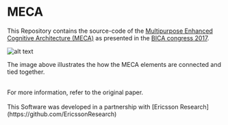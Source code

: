 # MECA
This Repository contains the source-code of the [Multipurpose Enhanced Cognitive Architecture (MECA)](https://doi.org/10.1016/j.bica.2017.09.006) as presented in the [BICA congress 2017](http://bica2017.bicasociety.org/).


![alt text](https://github.com/CST-Group/MECA/blob/master/imgs/MECA.png "Topology of the MECA architecture")

The image above illustrates the how the MECA elements are connected and tied together.

<br />
For more information, refer to the original paper.
<br />
<br />
This Software was developed in a partnership with [Ericsson Research](https://github.com/EricssonResearch)

